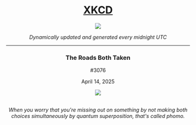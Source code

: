 
<h1 align="center"><a href="https://xkcd.com">XKCD</a></h1>
<div align="center">
    <img src="https://img.shields.io/github/last-commit/ShashashankThakur/XKCD?label=last%20updated" />
</div>

<p align="center"><i>Dynamically updated and generated every midnight UTC</i></p>
<hr>
<div align="center">
    <h3><strong>The Roads Both Taken</strong></h3>
    <p>#3076</p>
    <p>April 14, 2025</p>
    <img src="https://imgs.xkcd.com/comics/the_roads_both_taken.png">
    <br></br>
    <p><i>When you worry that you're missing out on something by not making both choices simultaneously by quantum superposition, that's called phomo.</i></p>
</div>
